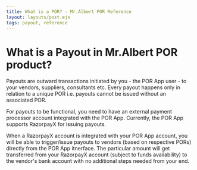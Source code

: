 ```yaml
---
title: What is a POR? - Mr.Albert POR Reference
layout: layouts/post.ejs
tags: payout, reference
---
```

# What is a Payout in Mr.Albert POR product?

Payouts are outward transactions initiated by you - the POR App user - to your vendors, suppliers, consultants etc. Every payout happens only in relation to a unique POR i.e. payouts cannot be issued without an associated POR. 

For payouts to be functional, you need to have an external payment processor account integrated with the POR App. Currently, the POR App supports RazorpayX for issuing payouts. 

When a RazorpayX account is integrated with your POR App account, you will be able to trigger/issue payouts to vendors (based on respective PORs) directly from the POR App itnerface. The particular amount will get transferred from your RazorpayX account (subject to funds availability) to the vendor's bank account with no additional steps needed from your end. 